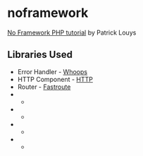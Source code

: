 # noframework
[No Framework PHP tutorial](https://github.com/PatrickLouys/no-framework-tutorial) by Patrick Louys

## Libraries Used
+ Error Handler - [Whoops](https://github.com/filp/whoops)
+ HTTP Component - [HTTP](https://github.com/PatrickLouys/http)
+ Router - [Fastroute](https://github.com/nikic/FastRoute)
+ - []()
+ - []()
+ - []()
+ - []()
